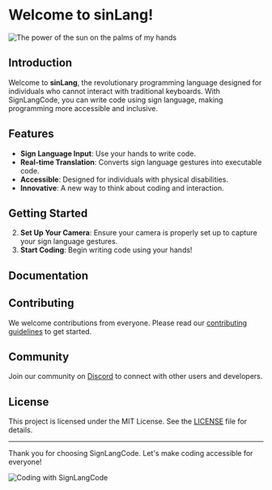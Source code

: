 # Welcome to sinLang!

![The power of the sun on the palms of my hands](https://tenor.com/view/the-power-of-the-sun-in-the-palm-of-my-hand-doctor-octopus-doc-ock-otto-octavius-spider-man-no-way-home-gif-25180157)

## Introduction
Welcome to **sinLang**, the revolutionary programming language designed for individuals who cannot interact with traditional keyboards. With SignLangCode, you can write code using sign language, making programming more accessible and inclusive.

## Features
- **Sign Language Input**: Use your hands to write code.
- **Real-time Translation**: Converts sign language gestures into executable code.
- **Accessible**: Designed for individuals with physical disabilities.
- **Innovative**: A new way to think about coding and interaction.

## Getting Started
2. **Set Up Your Camera**: Ensure your camera is properly set up to capture your sign language gestures.
3. **Start Coding**: Begin writing code using your hands!

## Documentation

## Contributing
We welcome contributions from everyone. Please read our [contributing guidelines](https://example.com/contributing) to get started.

## Community
Join our community on [Discord](https://example.com/discord) to connect with other users and developers.

## License
This project is licensed under the MIT License. See the [LICENSE](LICENSE) file for details.

---

Thank you for choosing SignLangCode. Let's make coding accessible for everyone!

![Coding with SignLangCode](https://media.giphy.com/media/3o7aD2saalBwwftBIY/giphy.gif)
